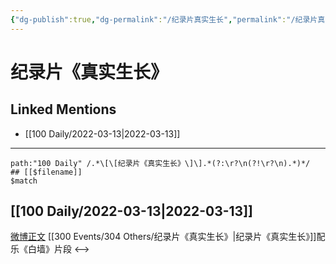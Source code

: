 ```yaml
---
{"dg-publish":true,"dg-permalink":"/纪录片真实生长","permalink":"/纪录片真实生长/"}
---
```


# 纪录片《真实生长》

## Linked Mentions
- [[100 Daily/2022-03-13\|2022-03-13]]


---

```expander
path:"100 Daily" /.*\[\[纪录片《真实生长》\]\].*(?:\r?\n(?!\r?\n).*)*/
## [[$filename]]
$match
```
## [[100 Daily/2022-03-13\|2022-03-13]]
[微博正文](https://weibo.com/detail/4746566235326917) [[300 Events/304 Others/纪录片《真实生长》\|纪录片《真实生长》]]配乐《白墙》片段
<-->
